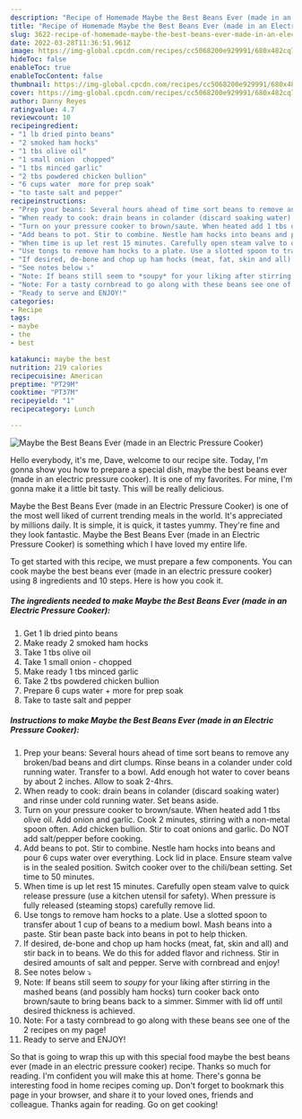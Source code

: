 ```yaml
---
description: "Recipe of Homemade Maybe the Best Beans Ever (made in an Electric Pressure Cooker)"
title: "Recipe of Homemade Maybe the Best Beans Ever (made in an Electric Pressure Cooker)"
slug: 3622-recipe-of-homemade-maybe-the-best-beans-ever-made-in-an-electric-pressure-cooker
date: 2022-03-28T11:36:51.961Z
image: https://img-global.cpcdn.com/recipes/cc5068200e929991/680x482cq70/maybe-the-best-beans-ever-made-in-an-electric-pressure-cooker-recipe-main-photo.jpg
hideToc: false
enableToc: true
enableTocContent: false
thumbnail: https://img-global.cpcdn.com/recipes/cc5068200e929991/680x482cq70/maybe-the-best-beans-ever-made-in-an-electric-pressure-cooker-recipe-main-photo.jpg
cover: https://img-global.cpcdn.com/recipes/cc5068200e929991/680x482cq70/maybe-the-best-beans-ever-made-in-an-electric-pressure-cooker-recipe-main-photo.jpg
author: Danny Reyes
ratingvalue: 4.7
reviewcount: 10
recipeingredient:
- "1 lb dried pinto beans"
- "2 smoked ham hocks"
- "1 tbs olive oil"
- "1 small onion  chopped"
- "1 tbs minced garlic"
- "2 tbs powdered chicken bullion"
- "6 cups water  more for prep soak"
- "to taste salt and pepper"
recipeinstructions:
- "Prep your beans: Several hours ahead of time sort beans to remove any broken/bad beans and dirt clumps. Rinse beans in a colander under cold running water. Transfer to a bowl. Add enough hot water to cover beans by about 2 inches. Allow to soak 2-4hrs."
- "When ready to cook: drain beans in colander (discard soaking water) and rinse under cold running water. Set beans aside."
- "Turn on your pressure cooker to brown/saute. When heated add 1 tbs olive oil. Add onion and garlic. Cook 2 minutes, stirring with a non-metal spoon often. Add chicken bullion. Stir to coat onions and garlic. Do NOT add salt/pepper before cooking."
- "Add beans to pot. Stir to combine. Nestle ham hocks into beans and pour 6 cups water over everything. Lock lid in place. Ensure steam valve is in the sealed position. Switch cooker over to the chili/bean setting. Set time to 50 minutes."
- "When time is up let rest 15 minutes. Carefully open steam valve to quick release pressure (use a kitchen utensil for safety). When pressure is fully released (steaming stops) carefully remove lid."
- "Use tongs to remove ham hocks to a plate. Use a slotted spoon to transfer about 1 cup of beans to a medium bowl. Mash beans into a paste. Stir bean paste back into beans in pot to help thicken."
- "If desired, de-bone and chop up ham hocks (meat, fat, skin and all) and stir back in to beans. We do this for added flavor and richness. Stir in desired amounts of salt and pepper. Serve with cornbread and enjoy!"
- "See notes below ⤵"
- "Note: If beans still seem to *soupy* for your liking after stirring in the mashed beans (and possibly ham hocks) turn cooker back onto brown/saute to bring beans back to a simmer. Simmer with lid off until desired thickness is achieved."
- "Note: For a tasty cornbread to go along with these beans see one of the 2 recipes on my page!"
- "Ready to serve and ENJOY!"
categories:
- Recipe
tags:
- maybe
- the
- best

katakunci: maybe the best 
nutrition: 219 calories
recipecuisine: American
preptime: "PT29M"
cooktime: "PT37M"
recipeyield: "1"
recipecategory: Lunch

---
```



![Maybe the Best Beans Ever (made in an Electric Pressure Cooker)](https://img-global.cpcdn.com/recipes/cc5068200e929991/680x482cq70/maybe-the-best-beans-ever-made-in-an-electric-pressure-cooker-recipe-main-photo.jpg)

Hello everybody, it's me, Dave, welcome to our recipe site. Today, I'm gonna show you how to prepare a special dish, maybe the best beans ever (made in an electric pressure cooker). It is one of my favorites. For mine, I'm gonna make it a little bit tasty. This will be really delicious.



Maybe the Best Beans Ever (made in an Electric Pressure Cooker) is one of the most well liked of current trending meals in the world. It's appreciated by millions daily. It is simple, it is quick, it tastes yummy. They're fine and they look fantastic. Maybe the Best Beans Ever (made in an Electric Pressure Cooker) is something which I have loved my entire life.


To get started with this recipe, we must prepare a few components. You can cook maybe the best beans ever (made in an electric pressure cooker) using 8 ingredients and 10 steps. Here is how you cook it.

<!--inarticleads1-->

##### The ingredients needed to make Maybe the Best Beans Ever (made in an Electric Pressure Cooker):

1. Get 1 lb dried pinto beans
1. Make ready 2 smoked ham hocks
1. Take 1 tbs olive oil
1. Take 1 small onion - chopped
1. Make ready 1 tbs minced garlic
1. Take 2 tbs powdered chicken bullion
1. Prepare 6 cups water + more for prep soak
1. Take to taste salt and pepper




<!--inarticleads2-->

##### Instructions to make Maybe the Best Beans Ever (made in an Electric Pressure Cooker):

1. Prep your beans: Several hours ahead of time sort beans to remove any broken/bad beans and dirt clumps. Rinse beans in a colander under cold running water. Transfer to a bowl. Add enough hot water to cover beans by about 2 inches. Allow to soak 2-4hrs.
1. When ready to cook: drain beans in colander (discard soaking water) and rinse under cold running water. Set beans aside.
1. Turn on your pressure cooker to brown/saute. When heated add 1 tbs olive oil. Add onion and garlic. Cook 2 minutes, stirring with a non-metal spoon often. Add chicken bullion. Stir to coat onions and garlic. Do NOT add salt/pepper before cooking.
1. Add beans to pot. Stir to combine. Nestle ham hocks into beans and pour 6 cups water over everything. Lock lid in place. Ensure steam valve is in the sealed position. Switch cooker over to the chili/bean setting. Set time to 50 minutes.
1. When time is up let rest 15 minutes. Carefully open steam valve to quick release pressure (use a kitchen utensil for safety). When pressure is fully released (steaming stops) carefully remove lid.
1. Use tongs to remove ham hocks to a plate. Use a slotted spoon to transfer about 1 cup of beans to a medium bowl. Mash beans into a paste. Stir bean paste back into beans in pot to help thicken.
1. If desired, de-bone and chop up ham hocks (meat, fat, skin and all) and stir back in to beans. We do this for added flavor and richness. Stir in desired amounts of salt and pepper. Serve with cornbread and enjoy!
1. See notes below ⤵
1. Note: If beans still seem to *soupy* for your liking after stirring in the mashed beans (and possibly ham hocks) turn cooker back onto brown/saute to bring beans back to a simmer. Simmer with lid off until desired thickness is achieved.
1. Note: For a tasty cornbread to go along with these beans see one of the 2 recipes on my page!
1. Ready to serve and ENJOY!



So that is going to wrap this up with this special food maybe the best beans ever (made in an electric pressure cooker) recipe. Thanks so much for reading. I'm confident you will make this at home. There's gonna be interesting food in home recipes coming up. Don't forget to bookmark this page in your browser, and share it to your loved ones, friends and colleague. Thanks again for reading. Go on get cooking!

